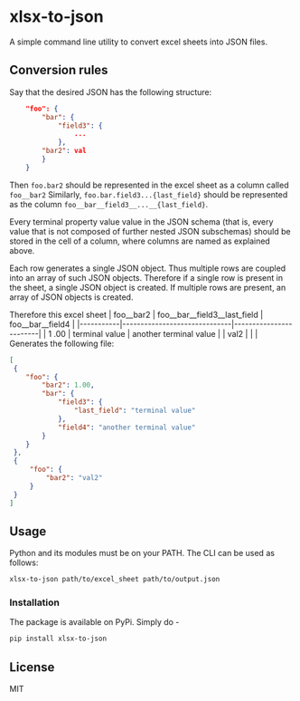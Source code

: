 # xlsx-to-json

A simple command line utility to convert excel sheets into JSON files.

## Conversion rules
Say that the desired JSON has the following structure:
```json
    "foo": {
        "bar": {
            "field3": {
                ...
            },
        "bar2": val
        }
    }
```
Then `foo.bar2` should be represented in the excel sheet as a column called `foo__bar2`
Similarly, `foo.bar.field3...{last_field}` should be represented as the column `foo__bar__field3__...__{last_field}`.

Every terminal property value value in the JSON schema (that is, every value that is not composed of further nested JSON subschemas) should be stored in the cell of a column, where columns are named as explained above.

Each row generates a single JSON object. Thus multiple rows are coupled into an array of such JSON objects. 
Therefore if a single row is present in the sheet, a single JSON object is created. If multiple rows are present, an array of JSON objects is created.  

Therefore this excel sheet
| foo__bar2 | foo__bar__field3__last_field | foo__bar__field4       |
|-----------|------------------------------|------------------------|
| 1 .00     | terminal value               | another terminal value |
| val2      |                              |                        |
Generates the following file:
```json
[
 {
    "foo": {
        "bar2": 1.00,
        "bar": {
            "field3": {
                "last_field": "terminal value"
            },
            "field4": "another terminal value"
        }
    }
 },
 {
     "foo": {
         "bar2": "val2"
     }
 }
]
```
## Usage
Python and its modules must be on your PATH. The CLI can be used as follows:
```bash
xlsx-to-json path/to/excel_sheet path/to/output.json
```
### Installation

The package is available on PyPi. Simply do -
```sh
pip install xlsx-to-json
```
License
----

MIT


